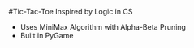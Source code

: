 #Tic-Tac-Toe
Inspired by Logic in CS
- Uses MiniMax Algorithm with Alpha-Beta Pruning
- Built in PyGame

